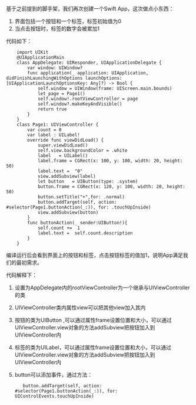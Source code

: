 基于之前提到的脚手架，我们再次创建一个Swift App，这次做点小东西：

1. 界面包括一个按钮和一个标签，标签初始值为0
2. 当点击按钮时，标签的数字会被累加1

代码如下：

        import UIKit
        @UIApplicationMain
        class AppDelegate: UIResponder, UIApplicationDelegate {
            var window: UIWindow?
            func application(_ application: UIApplication, didFinishLaunchingWithOptions launchOptions: [UIApplicationLaunchOptionsKey: Any]?) -> Bool {
                self.window = UIWindow(frame: UIScreen.main.bounds)
                let page = Page1()
                self.window!.rootViewController = page
                self.window?.makeKeyAndVisible()
                return true
            }
        }
        class Page1: UIViewController {
            var count = 0
            var label : UILabel!
            override func viewDidLoad() {
                super.viewDidLoad()
                self.view.backgroundColor = .white
                label   = UILabel()
                label.frame = CGRect(x: 100, y: 100, width: 20, height: 50)
                label.text =  "0"
                view.addSubview(label)
                let button   = UIButton(type: .system)
                button.frame = CGRect(x: 120, y: 100, width: 20, height: 50)
                button.setTitle("+",for: .normal)
                button.addTarget(self, action: #selector(Page1.buttonAction(_:)), for: .touchUpInside)
                view.addSubview(button)
            }
            func buttonAction(_ sender:UIButton!){
                self.count +=  1
                label.text =  self.count.description
            }
        }


编译运行后会看到界面上的按钮和标签，点击按钮标签的值加1，说明App满足我们的最初需求。

代码解释下：
1. 设置为AppDelegate内的rootViewController为一个继承与UIViewController的类
2. UIViewController类内属性view可以把其他view加入其内
3. 按钮的类为UIButton ,可以通过属性frame设置位置和大小，可以通过UIViewController.view对象的方法addSubview把按钮加入到UIViewController内
3. 标签的类为UILabel，可以通过属性frame设置位置和大小，可以通过UIViewController.view对象的方法addSubview把按钮加入到UIViewController内
4. button可以添加事件，通过方法：

          button.addTarget(self, action: #selector(Page1.buttonAction(_:)), for: UIControlEvents.touchUpInside)
          


